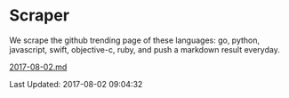 # Scraper

We scrape the github trending page of these languages: go, python, javascript, swift, objective-c, ruby, and push a markdown result everyday.

[2017-08-02.md](https://github.com/henson/Scraper/blob/master/2017-08-02.md)

Last Updated: 2017-08-02 09:04:32